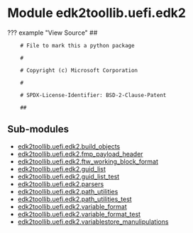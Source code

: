 Module edk2toollib.uefi.edk2
============================

??? example "View Source"
        ##

        # File to mark this a python package

        #

        # Copyright (c) Microsoft Corporation

        #

        # SPDX-License-Identifier: BSD-2-Clause-Patent

        ##

Sub-modules
-----------
* [edk2toollib.uefi.edk2.build_objects](build_objects/)
* [edk2toollib.uefi.edk2.fmp_payload_header](fmp_payload_header/)
* [edk2toollib.uefi.edk2.ftw_working_block_format](ftw_working_block_format/)
* [edk2toollib.uefi.edk2.guid_list](guid_list/)
* [edk2toollib.uefi.edk2.guid_list_test](guid_list_test/)
* [edk2toollib.uefi.edk2.parsers](parsers/)
* [edk2toollib.uefi.edk2.path_utilities](path_utilities/)
* [edk2toollib.uefi.edk2.path_utilities_test](path_utilities_test/)
* [edk2toollib.uefi.edk2.variable_format](variable_format/)
* [edk2toollib.uefi.edk2.variable_format_test](variable_format_test/)
* [edk2toollib.uefi.edk2.variablestore_manulipulations](variablestore_manulipulations/)